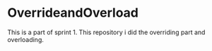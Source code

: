 # OverrideandOverload
This is a part of sprint 1.
This repository i did the overriding part and overloading.

